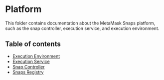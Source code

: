# Platform

This folder contains documentation about the MetaMask Snaps platform, such as
the snap controller, execution service, and execution environment.

## Table of contents

- [Execution Environment](./execution-environment.md)
- [Execution Service](./execution-service.md)
- [Snap Controller](./snap-controller.md)
- [Snaps Registry](./snaps-registry.md)
